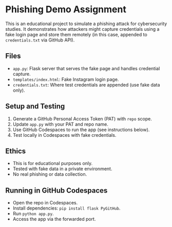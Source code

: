 # Phishing Demo Assignment

This is an educational project to simulate a phishing attack for cybersecurity studies. It demonstrates how attackers might capture credentials using a fake login page and store them remotely (in this case, appended to `credentials.txt` via GitHub API).

## Files
- `app.py`: Flask server that serves the fake page and handles credential capture.
- `templates/index.html`: Fake Instagram login page.
- `credentials.txt`: Where test credentials are appended (use fake data only).

## Setup and Testing
1. Generate a GitHub Personal Access Token (PAT) with `repo` scope.
2. Update `app.py` with your PAT and repo name.
3. Use GitHub Codespaces to run the app (see instructions below).
4. Test locally in Codespaces with fake credentials.

## Ethics
- This is for educational purposes only.
- Tested with fake data in a private environment.
- No real phishing or data collection.

## Running in GitHub Codespaces
- Open the repo in Codespaces.
- Install dependencies: `pip install flask PyGitHub`.
- Run `python app.py`.
- Access the app via the forwarded port.
